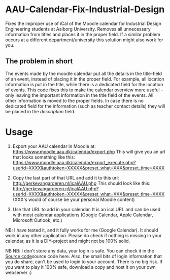 # AAU-Calendar-Fix-Industrial-Design
Fixes the improper use of iCal of the Moodle calendar for Industrial Design Engineering students at Aalborg University. Removes all unnecessary information from titles and places it in the proper field.
If a similar problem occurs at a different department/university this solution might also work for you.

## The problem in short
The events made by the moodle calendar put all the details in the title-field of an event, instead of placing it in the proper field.
For example, all location information is put in the title, while there is a dedicated field for the location of events. This code fixes this to make the calendar overview more useful - only leaving the important information in the title field of the events. All other information is moved to the proper fields. In case there is no dedicated field for the information (such as teacher contact details) they will be placed in the _description_ field.

# Usage
1. Export your AAU calendar in Moodle at:
https://www.moodle.aau.dk/calendar/export.php
This will give you an url that looks something like this:
https://www.moodle.aau.dk/calendar/export_execute.php?userid=XXXX&authtoken=XXXXX&preset_what=XXX&preset_time=XXXX

2. Copy the last part of that URL and add it to this url:
http://gerkevangarderen.nl/icalAAU.php
This should look like this:
http://gerkevangarderen.nl/icalAAU.php?userid=XXXX&authtoken=XXXXX&preset_what=XXX&preset_time=XXXX
(XXX's would of course be your personal Moodle content)

3. Use that URL to add in your calendar. It is an ical URL and can be used with most calendar applications (Google Calendar, Apple Calendar, Microsoft Outlook, etc.)

NB: I have tested it, and it fully works for me (Google Calendar). It should work in any other application.
Please do check if nothing is missing in your calendar, as it is a DIY-project and might not be 100% solid.

NB NB: I don't store any data, your login is safe. You can check it in the [Source code](icalAAU.php)source code here.
Also, the small bits of login information that you do share, can't be used to login to your account. There is no big risk.
If you want to play it 100% safe, download a copy and host it on your own webserver :)
